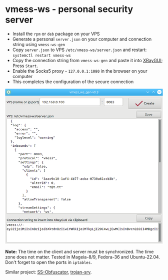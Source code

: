 # vmess-ws - personal security server
+ Install the `rpm` or `deb` package on your VPS
+ Generate a personal `server.json` on your computer and connection string using `vmess-ws-gen`
+ Copy `server.json` to VPS `/etc/vmess-ws/server.json` and restart: `systemctl restart vmess-ws`
+ Copy the connection string from `vmess-ws-gen` and paste it into [XRayGUI](https://github.com/AKotov-dev/XRayGUI); Press `Start`.
+ Enable the Socks5 proxy - `127.0.0.1:1080` in the browser on your computer
+ This completes the configuration of the secure connection

![](https://raw.githubusercontent.com/AKotov-dev/vmess-ws/main/ScreenShot4.png)

**Note:** The time on the client and server must be synchronized. The time zone does not matter.  Tested in Mageia-8/9, Fedora-36 and Ubuntu-22.04. Don't forget to open the ports in `iptables`.  
  
Similar project: [SS-Obfuscator](https://github.com/AKotov-dev/SS-Obfuscator), [trojan-srv](https://github.com/AKotov-dev/trojan-srv).
